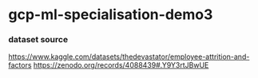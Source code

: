 # gcp-ml-specialisation-demo3

### dataset source
https://www.kaggle.com/datasets/thedevastator/employee-attrition-and-factors
https://zenodo.org/records/4088439#.Y9Y3rtJBwUE
